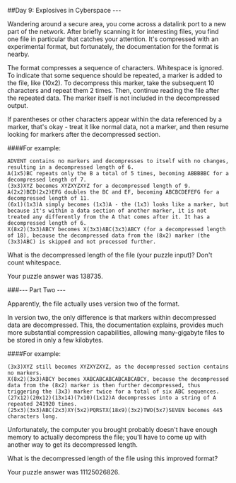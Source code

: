 ##Day 9: Explosives in Cyberspace ---

Wandering around a secure area, you come across a datalink port to a new part of the network. After briefly scanning it for interesting files, you find one file in particular that catches your attention. It's compressed with an experimental format, but fortunately, the documentation for the format is nearby.

The format compresses a sequence of characters. Whitespace is ignored. To indicate that some sequence should be repeated, a marker is added to the file, like (10x2). To decompress this marker, take the subsequent 10 characters and repeat them 2 times. Then, continue reading the file after the repeated data. The marker itself is not included in the decompressed output.

If parentheses or other characters appear within the data referenced by a marker, that's okay - treat it like normal data, not a marker, and then resume looking for markers after the decompressed section.

####For example:
```
ADVENT contains no markers and decompresses to itself with no changes, resulting in a decompressed length of 6.
A(1x5)BC repeats only the B a total of 5 times, becoming ABBBBBC for a decompressed length of 7.
(3x3)XYZ becomes XYZXYZXYZ for a decompressed length of 9.
A(2x2)BCD(2x2)EFG doubles the BC and EF, becoming ABCBCDEFEFG for a decompressed length of 11.
(6x1)(1x3)A simply becomes (1x3)A - the (1x3) looks like a marker, but because it's within a data section of another marker, it is not treated any differently from the A that comes after it. It has a decompressed length of 6.
X(8x2)(3x3)ABCY becomes X(3x3)ABC(3x3)ABCY (for a decompressed length of 18), because the decompressed data from the (8x2) marker (the (3x3)ABC) is skipped and not processed further.
```

What is the decompressed length of the file (your puzzle input)? Don't count whitespace.

Your puzzle answer was 138735.

###--- Part Two ---

Apparently, the file actually uses version two of the format.

In version two, the only difference is that markers within decompressed data are decompressed. This, the documentation explains, provides much more substantial compression capabilities, allowing many-gigabyte files to be stored in only a few kilobytes.

####For example:
```
(3x3)XYZ still becomes XYZXYZXYZ, as the decompressed section contains no markers.
X(8x2)(3x3)ABCY becomes XABCABCABCABCABCABCY, because the decompressed data from the (8x2) marker is then further decompressed, thus triggering the (3x3) marker twice for a total of six ABC sequences.
(27x12)(20x12)(13x14)(7x10)(1x12)A decompresses into a string of A repeated 241920 times.
(25x3)(3x3)ABC(2x3)XY(5x2)PQRSTX(18x9)(3x2)TWO(5x7)SEVEN becomes 445 characters long.
```

Unfortunately, the computer you brought probably doesn't have enough memory to actually decompress the file; you'll have to come up with another way to get its decompressed length.

What is the decompressed length of the file using this improved format?

Your puzzle answer was 11125026826.